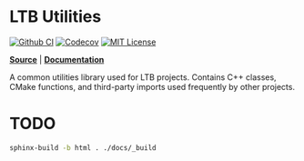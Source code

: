 LTB Utilities
=============================
[![Github CI][gh-ci-badge]][gh-ci-link]
[![Codecov][codecov-badge]][codecov-link]
[![MIT License][license-badge]][license-link]

**[Source][source-code-link]** | **[Documentation][documentation-link]**

A common utilities library used for LTB projects. Contains C++ classes,
CMake functions, and third-party imports used frequently by other projects.

# TODO

```bash
sphinx-build -b html . ./docs/_build
```

[gh-ci-badge]: https://github.com/LoganBarnes/ltb-util/actions/workflows/cmake.yml/badge.svg
[gh-ci-link]: https://github.com/LoganBarnes/ltb-util/actions/workflows/cmake.yml
[codecov-badge]: https://codecov.io/gh/LoganBarnes/ltb-util/branch/main/graph/badge.svg?token=N7fc2sWM01
[codecov-link]: https://codecov.io/gh/LoganBarnes/ltb-util
[license-badge]: https://img.shields.io/badge/License-MIT-blue.svg
[license-link]: https://github.com/LoganBarnes/ltb-util/blob/master/LICENSE

[source-code-link]: https://github.com/LoganBarnes/ltb-util
[documentation-link]: https://loganbarnes.github.io/ltb-dev/ltb-util
